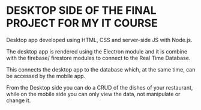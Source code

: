 # DESKTOP SIDE OF THE FINAL PROJECT FOR MY IT COURSE

Desktop app developed using HTML, CSS and server-side JS with Node.js. 

The desktop app is rendered using the Electron module and it is combine with the firebase/ firestore modules to connect to the Real Time Database. 

This connects the desktop app to the database which, at the same time, can be accessed by the  mobile app. 

From the Desktop side you can do a CRUD of the dishes of your restaurant, while on the mobile side you can only view the data, not 
manipulate or change it. 
